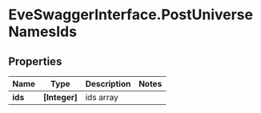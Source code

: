 # EveSwaggerInterface.PostUniverseNamesIds

## Properties
Name | Type | Description | Notes
------------ | ------------- | ------------- | -------------
**ids** | **[Integer]** | ids array | 


